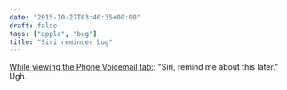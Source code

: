 ```yaml
---
date: "2015-10-27T03:40:35+00:00"
draft: false
tags: ["apple", "bug"]
title: "Siri reminder bug"
---
```

[While viewing the Phone Voicemail tab:](/img/2015-10-27-photo-post/984c7879dfcceb640d7b3938ff343deb953f8f3ad50c0cc4669ed9215fcba574.png): "Siri, remind me about this later." Ugh.
